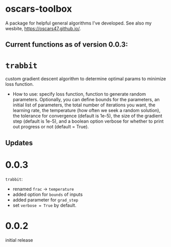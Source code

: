 # oscars-toolbox
A package for helpful general algorithms I've developed. See also my wesbite, https://oscars47.github.io/.

## Current functions as of version 0.0.3:
 # ```trabbit``` 
 custom gradient descent algorithm to determine optimal params to minimize loss function.
* How to use: specify loss function, function to generate random parameters. Optionally, you can define bounds for the parameters, an initial list of parameters, the total number of iterations you want, the learning rate, the temperature (how often we seek a random solution), the tolerance for convergence (default is 1e-5), the size of the gradient step (default is 1e-5), and a boolean option verbose for whether to print out progress or not (default = True).

## Updates
# 0.0.3
```trabbit```: 
* renamed ```frac``` -> ```temperature```
* added option for ```bounds``` of inputs
* added parameter for ```grad_step```
* set ```verbose = True``` by default.

# 0.0.2
initial release

